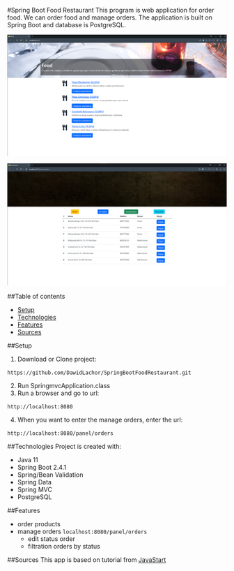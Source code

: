 #Spring Boot Food Restaurant
This program is web application for order food. We can order food and manage orders. The application is built on Spring Boot and database is PostgreSQL.

![Index page](src/main/resources/static/image/IndexPage.png)

![Order page](src/main/resources/static/image/OrdersPage.png)

##Table of contents
* [Setup](#setup)
* [Technologies](#technologies)
* [Features](#features)
* [Sources](#sources)

##Setup

1. Download or Clone project:
```
https://github.com/DawidLachor/SpringBootFoodRestaurant.git
```
2. Run SpringmvcApplication.class
3. Run a browser and go to url: 
```
http://localhost:8080
```
4. When you want to enter the manage orders, enter the url:
```
http://localhost:8080/panel/orders
```

##Technologies
Project is created with:

* Java 11
* Spring Boot 2.4.1
* Spring/Bean Validation
* Spring Data
* Spring MVC  
* PostgreSQL

##Features

* order products
* manage orders `localhost:8080/panel/orders`
    * edit status order
    * filtration orders by status

##Sources
This app is based on tutorial from [JavaStart](https://javastart.pl)